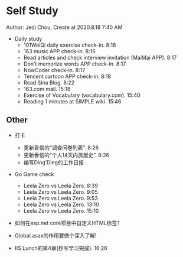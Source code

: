 # Self Study

Author: Jedi Chou, Create at 2020.8.18 7:40 AM

* Daily study
  * 101WeiQi daily exercise check-in. 8:16
  * 163 music APP check-in. 8:16
  * Read articles and check interview invitation (MaiMai APP). 8:17
  * Don't memorize words APP check-in. 8:17
  * NowCoder check-in. 8:17
  * Tencent cartoon APP check-in. 8:18
  * Read Sina Blog. 8:22
  * 163.com mail. 15:18
  * Exercise of Vocabulary (vocabulary.com). 15:40
  * Reading 1 minutes at SIMPLE wiki. 15:46

## Other

* 打卡
  * 更新香信的“调查问卷列表”. 8:26
  * 更新香信的“个人14天内旅居史”. 8:26
  * 编写Ding’Ding的工作日报

* Go Game check
  * Leela Zero vs Leela Zero. 8:39
  * Leela Zero vs Leela Zero. 9:05
  * Leela Zero vs Leela Zero. 9:53
  * Leela Zero vs Leela Zero. 13:10
  * Leela Zero vs Leela Zero. 15:10

* 如何在asp.net core项目中自定义HTML标签?
* Global.asax的作用要做个深入了解!
* IIS Lunch的第4章(抄写学习完成). 16:26
